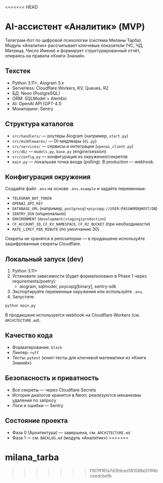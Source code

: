<<<<<<< HEAD
# AI-ассистент «Аналитик» (MVP)

Телеграм-бот по цифровой психологии (система Миланы Тарба). Модуль «Аналитик» рассчитывает ключевые показатели (ЧС, ЧД, Матрица, Число Имени) и формирует структурированный отчёт, опираясь на правила «Книги Знаний».

## Техстек
- Python 3.11+, Aiogram 3.x
- Serverless: Cloudflare Workers, KV, Queues, R2
- БД: Neon (PostgreSQL)
- ORM: SQLModel + Alembic
- AI: OpenAI API (GPT-4.1)
- Мониторинг: Sentry

## Структура каталогов
- `src/handlers/` — роутеры Aiogram (например, `start.py`)
- `src/middlewares/` — DI-мидлвары (`di.py`)
- `src/services/` — сервисы и интеграции (`openai_client.py`)
- `src/db/` — `models.py`, `base.py` (engine/session)
- `src/config.py` — конфигурация из окружения/секретов
- `main.py` — локальная точка входа (polling). В production — webhook.

## Конфигурация окружения
Создайте файл `.env` на основе `.env.example` и задайте переменные:
- `TELEGRAM_BOT_TOKEN`
- `OPENAI_API_KEY`
- `DATABASE_URL` (например, `postgresql+psycopg://USER:PASSWORD@HOST/DB`)
- `SENTRY_DSN` (опционально)
- `ENVIRONMENT` (`development|staging|production`)
- `CF_ACCOUNT_ID`, `CF_KV_NAMESPACE`, `CF_R2_BUCKET` (при необходимости)
- `RATE_LIMIT_PER_MINUTE` (по умолчанию 30)

Секреты не хранятся в репозитории — в продакшене используйте зашифрованные секреты Cloudflare.

## Локальный запуск (dev)
1) Python 3.11+
2) Установите зависимости (будет формализовано в Phase 1 через requirements/poetry):
   - aiogram, sqlmodel, psycopg[binary], sentry-sdk
3) Экспортируйте переменные окружения или используйте `.env`.
4) Запустите:
```bash
python main.py
```

В продакшене используется webhook на Cloudflare Workers (см. `ARCHITECTURE.md`).

## Качество кода
- Форматирование: `black`
- Линтер: `ruff`
- Тесты: `pytest` (юнит-тесты для ключевой математики из «Книги Знаний»)

## Безопасность и приватность
- Все секреты — через Cloudflare Secrets
- История диалогов хранится в Neon; реализуются механизмы удаления по запросу
- Логи и ошибки — Sentry

## Состояние проекта
- Фаза 0 (Архитектура) — завершена, см. `ARCHITECTURE.md`
- Фаза 1 — см. `BACKLOG.md` (модуль «Аналитик»)
=======
# milana_tarba
>>>>>>> f187ff161a7d3fdced181088e511f4bceedcbefb
